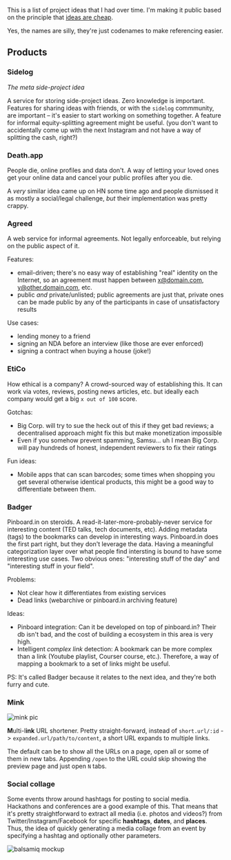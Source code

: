 This is a list of project ideas that I had over time. I'm making it public based on the principle that [ideas are cheap](https://www.google.com/search?q=ideas+are+cheap).

Yes, the names are silly, they're just codenames to make referencing easier.

## Products

### Sidelog

*The meta side-project idea*

A service for storing side-project ideas. Zero knowledge is important. Features for sharing ideas with friends, or with the `sidelog` commmunity, are important – it's easier to start working on something together. A feature for informal equity-splitting agreement might be useful. (you don't want to accidentally come up with the next Instagram and not have a way of splitting the cash, right?)

### Death.app

People die, online profiles and data don't. A way of letting your loved ones get your online data and cancel your public profiles after you die.

A *very* similar idea came up on HN some time ago and people dismissed it as mostly a social/legal challenge, *but* their implementation was pretty crappy.

### Agreed

A web service for informal agreements. Not legally enforceable, but relying on the public aspect of it.

Features:

* email-driven; there's no easy way of establishing "real" identity on the Internet, so an agreement must happen between x@domain.com, y@other.domain.com, etc.
* public *and* private/unlisted; public agreements are just that, private ones can be made public by any of the participants in case of unsatisfactory results

Use cases:

* lending money to a friend
* signing an NDA before an interview (like those are ever enforced)
* signing a contract when buying a house (joke!)

### EtiCo

How ethical is a company? A crowd-sourced way of establishing this. It can work via votes, reviews, posting news articles, etc. but ideally each company would get a big `x out of 100` score.


Gotchas:

* Big Corp. will try to sue the heck out of this if they get bad reviews; a decentralised approach might fix this but make monetization impossible
* Even if you somehow prevent spamming, Samsu... uh I mean Big Corp. will pay hundreds of honest, independent reviewers to fix their ratings

Fun ideas:

* Mobile apps that can scan barcodes; some times when shopping you get several otherwise identical products, this might be a good way to differentiate between them.


### Badger

Pinboard.in on steroids. A read-it-later-more-probably-never service for interesting content (TED talks, tech documents, etc). Adding metadata (tags) to the bookmarks can develop in interesting ways. Pinboard.in does the first part right, but they don't leverage the data. Having a meaningful categorization layer over what people find intersting is bound to have some interesting use cases. Two obvious ones: "interesting stuff of the day" and "interesting stuff in your field".

Problems:

* Not clear how it differentiates from existing services
* Dead links (webarchive or pinboard.in archiving feature)

Ideas:

* Pinboard integration: Can it be developed on top of pinboard.in? Their db isn't bad, and the cost of building a ecosystem in this area is very high.
* Intelligent *complex link* detection: A bookmark can be more complex than a link (Youtube playlist, Courser course, etc.). Therefore, a way of mapping a bookmark to a set of links might be useful.

PS: It's called Badger because it relates to the next idea, and they're both furry and cute.

### Mink

![mink pic](http://i.imgur.com/mFHxoGa.jpg)

**M**ulti-l**ink** URL shortener. Pretty straight-forward, instead of `short.url/:id` -> `expanded.url/path/to/content`, a short URL expands to multiple links.

The default can be to show all the URLs on a page, open all or some of them in new tabs. Appending `/open` to the URL could skip showing the preview page and just open `N` tabs.

### Social collage

Some events throw around hashtags for posting to social media. Hackathons and conferences are a good example of this. That means that it's pretty straightforward to extract all media (i.e. photos and videos?) from Twitter/Instagram/Facebook for specific **hashtags**, **dates**, and **places**. Thus, the idea of quickly generating a media collage from an event by specifying a hashtag and optionally other parameters.

![balsamiq mockup](http://i.imgur.com/XHbHG25.png)

